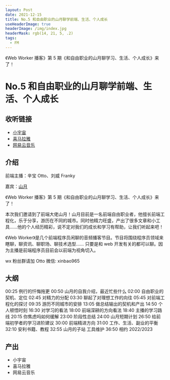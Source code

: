 ```yaml
---
layout: Post
date: 2021-12-15
title: No.5 和自由职业的山月聊学前端、生活、个人成长
useHeaderImage: true
headerImage: /img/index.jpg
headerMask: rgb(14, 21, 5, .2)
tags:
  - FM
---
```


《Web Worker 播客》第 5 期《和自由职业的山月聊学习、生活、个人成长》来了！

<!-- more -->

# No.5 和自由职业的山月聊学前端、生活、个人成长

## 收听链接

- [小宇宙](https://www.xiaoyuzhoufm.com/episode/61b944821773c5744af3f109)
- [喜马拉雅](https://www.ximalaya.com/sound/482513553)
- [网易云音乐](https://music.163.com/#/program?id=2495643956)

## 介绍

前端主播：辛宝 Otto、刘威 Franky

嘉宾：[山月](http://shanyue.tech/)

《Web Worker 播客》第 5 期《和自由职业的山月聊学习、生活、个人成长》来了！

本次我们邀请到了前端大佬山月！山月目前是一名前端自由职业者，他擅长前端工程化，乐于分享，游历在不同的城市。同时他精力旺盛，产出了很多文章和小工具......他的个人经历精彩，说不定对我们的成长和学习有帮助，让我们听起来吧！

《Web Worker》是几个前端程序员闲聊的音频播客节目。节目将围绕程序员领域来瞎聊，聊资讯、聊职场、聊技术选型...... 只要是和 web 开发有关的都可以聊。因为主播是前端程序员目前会以前端为视角切入。

wx 粉丝群请加 Otto 微信: xinbao965

## 大纲

00:25 例行的忏悔拖更
00:50 山月的自我介绍，最近忙些什么
02:00 自由职业的契机、定位
02:45 对精力的分配
03:30 聊起了对理想工作的向往
05:45 对前端工程化的探讨
09:35 游历不同城市的安排
13:05 做总结输出的契机和产出
14:50 个人顿悟时刻
16:30 对学习的看法
18:00 前端深耕的方向看法
18:40 主播的学习路线
20:15 你焦虑吗如何缓解
23:00 阶段性总结
24:00 山月短期计划
26:50 给前端初学者的学习进阶建议
30:00 前端精进方向
31:00 工作、生活、副业的平衡
32:10 安利书籍、教程
32:55 山月的子站 工具维护
36:50 相约 2022/2023

## 产出

- 小宇宙
- 喜马拉雅
- 网易云音乐

